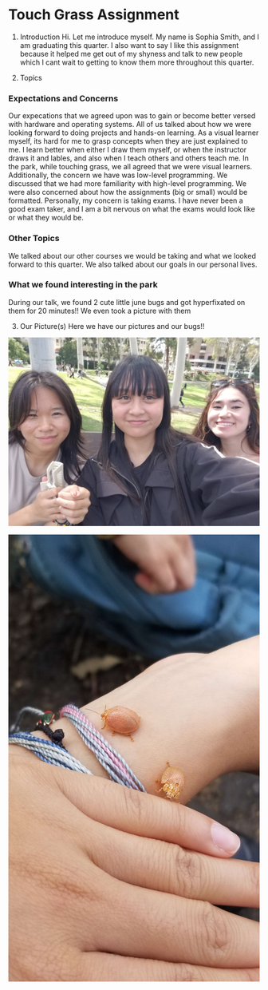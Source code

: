 # Touch Grass Assignment

1. Introduction
Hi. Let me introduce myself. My name is Sophia Smith, and I am graduating this quarter. I also want to say I like this assignment because it helped me get out of my shyness and talk to new people which I cant wait to getting to know them more throughout this quarter. 

2. Topics
### Expectations and Concerns
Our expecations that we agreed upon was to gain or become better versed with hardware and operating systems. All of us talked about how we were looking forward to doing projects and hands-on learning. As a visual learner myself, its hard for me to grasp concepts when they are just explained to me. I learn better when either I draw them myself, or when the instructor draws it and lables, and also when I teach others and others teach me. In the park, while touching grass, we all agreed that we were visual learners. Additionally, the concern we have was low-level programming. We discussed that we had more familiarity with high-level programming. We were also concerned about how the assignments (big or small) would be formatted. Personally, my concern is taking exams. I have never been a good exam taker, and I am a bit nervous on what the exams would look like or what they would be. 

### Other Topics
We talked about our other courses we would be taking and what we looked forward to this quarter. We also talked about our goals in our personal lives. 

### What we found interesting in the park
During our talk, we found 2 cute little june bugs and got hyperfixated on them for 20 minutes!! We even took a picture with them

3. Our Picture(s)
Here we have our pictures and our bugs!! 

![Selfie](touchgrasspic1.jpg)

![Bugs](touchgrasspic2.jpg)